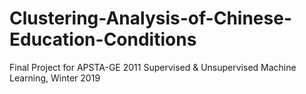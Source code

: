 # Clustering-Analysis-of-Chinese-Education-Conditions
Final Project for APSTA-GE 2011 Supervised &amp; Unsupervised Machine Learning, Winter 2019
